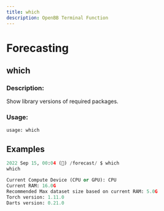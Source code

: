 ```yaml
---
title: which
description: OpenBB Terminal Function
---
```


# Forecasting

## which

### Description: 

Show library versions of required packages.

### Usage: 
```python
usage: which
```



## Examples

```python
2022 Sep 15, 00:04 (🦋) /forecast/ $ which
which

Current Compute Device (CPU or GPU): CPU
Current RAM: 16.0G
Recommended Max dataset size based on current RAM: 5.0G
Torch version: 1.11.0
Darts version: 0.21.0
```

